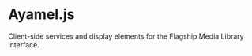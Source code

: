 Ayamel.js
=========

Client-side services and display elements for the Flagship Media Library interface.